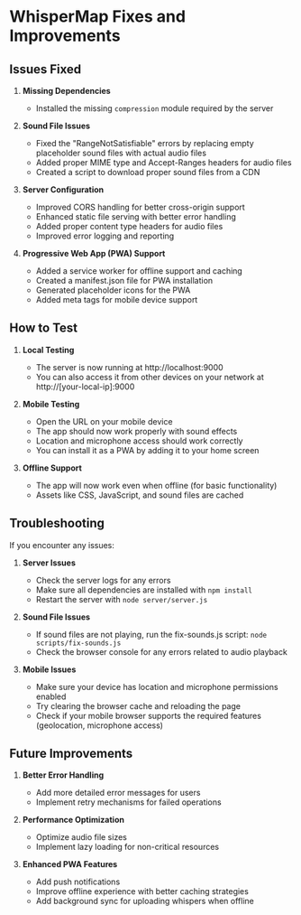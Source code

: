 # WhisperMap Fixes and Improvements

## Issues Fixed

1. **Missing Dependencies**
   - Installed the missing `compression` module required by the server

2. **Sound File Issues**
   - Fixed the "RangeNotSatisfiable" errors by replacing empty placeholder sound files with actual audio files
   - Added proper MIME type and Accept-Ranges headers for audio files
   - Created a script to download proper sound files from a CDN

3. **Server Configuration**
   - Improved CORS handling for better cross-origin support
   - Enhanced static file serving with better error handling
   - Added proper content type headers for audio files
   - Improved error logging and reporting

4. **Progressive Web App (PWA) Support**
   - Added a service worker for offline support and caching
   - Created a manifest.json file for PWA installation
   - Generated placeholder icons for the PWA
   - Added meta tags for mobile device support

## How to Test

1. **Local Testing**
   - The server is now running at http://localhost:9000
   - You can also access it from other devices on your network at http://[your-local-ip]:9000

2. **Mobile Testing**
   - Open the URL on your mobile device
   - The app should now work properly with sound effects
   - Location and microphone access should work correctly
   - You can install it as a PWA by adding it to your home screen

3. **Offline Support**
   - The app will now work even when offline (for basic functionality)
   - Assets like CSS, JavaScript, and sound files are cached

## Troubleshooting

If you encounter any issues:

1. **Server Issues**
   - Check the server logs for any errors
   - Make sure all dependencies are installed with `npm install`
   - Restart the server with `node server/server.js`

2. **Sound File Issues**
   - If sound files are not playing, run the fix-sounds.js script: `node scripts/fix-sounds.js`
   - Check the browser console for any errors related to audio playback

3. **Mobile Issues**
   - Make sure your device has location and microphone permissions enabled
   - Try clearing the browser cache and reloading the page
   - Check if your mobile browser supports the required features (geolocation, microphone access)

## Future Improvements

1. **Better Error Handling**
   - Add more detailed error messages for users
   - Implement retry mechanisms for failed operations

2. **Performance Optimization**
   - Optimize audio file sizes
   - Implement lazy loading for non-critical resources

3. **Enhanced PWA Features**
   - Add push notifications
   - Improve offline experience with better caching strategies
   - Add background sync for uploading whispers when offline